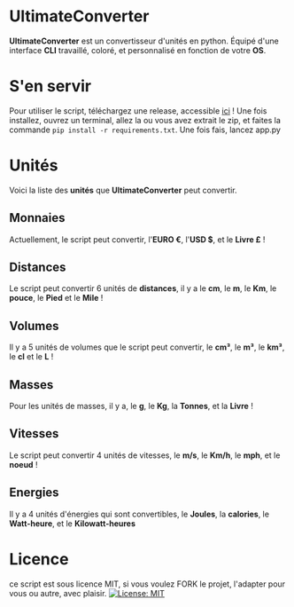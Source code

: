 # UltimateConverter

**UltimateConverter** est un convertisseur d'unités en python. Équipé d'une interface **CLI** travaillé, coloré, et personnalisé en fonction de votre **OS**.

# S'en servir

Pour utiliser le script, téléchargez une release, accessible [ici](https://github.com/Impre-visible/UltimateConverter/releases) ! Une fois installez, ouvrez un terminal, allez la ou vous avez extrait le zip, et faites la commande ```pip install -r requirements.txt```. Une fois fais, lancez app.py

# Unités

Voici la liste des **unités** que **UltimateConverter** peut convertir.

## Monnaies

Actuellement, le script peut convertir, l'**EURO €**, l'**USD $**, et le **Livre £** !

## Distances

Le script peut convertir 6 unités de **distances**, il y a le **cm**, le **m**, le **Km**, le **pouce**, le **Pied** et le **Mile** !

## Volumes
Il y a 5 unités de volumes que le script peut convertir, le **cm³**, le **m³**, le **km³**, le **cl** et le **L** !

## Masses
Pour les unités de masses, il y a, le **g**, le **Kg**, la **Tonnes**, et la **Livre** !

## Vitesses
Le script peut convertir 4 unités de vitesses, le **m/s**, le **Km/h**, le **mph**, et le **noeud** !

## Energies
Il y a 4 unités d'énergies qui sont convertibles, le **Joules**, la **calories**, le **Watt-heure**, et le **Kilowatt-heures**


# Licence
ce script est sous licence MIT, si vous voulez FORK le projet, l'adapter pour vous ou autre, avec plaisir.
[![License: MIT](https://img.shields.io/badge/License-MIT-yellow.svg)](https://opensource.org/licenses/MIT)
